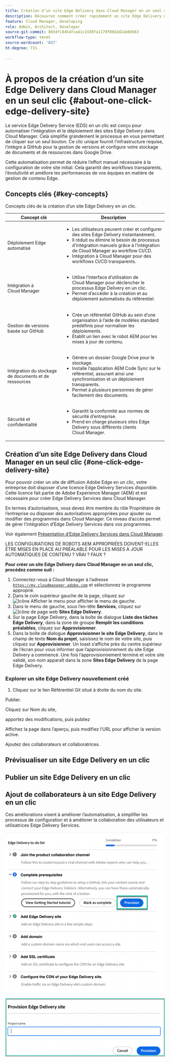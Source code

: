 ```yaml
---
title: Création d’un site Edge Delivery dans Cloud Manager en un seul clic
description: Découvrez comment créer rapidement un site Edge Delivery dans Cloud Manager en un clic.
feature: Cloud Manager, Developing
role: Admin, Architect, Developer
source-git-commit: 8034fc8454fca41c2430fa1179f80d2d2ab80563
workflow-type: tm+mt
source-wordcount: '657'
ht-degree: 71%

---
```



# À propos de la création d’un site Edge Delivery dans Cloud Manager en un seul clic {#about-one-click-edge-delivery-site}

Le service Edge Delivery Service (EDS) en un clic est conçu pour automatiser l’intégration et le déploiement des sites Edge Delivery dans Cloud Manager. Cela simplifie grandement le processus en vous permettant de cliquer sur un seul bouton. Ce clic unique fournit l’infrastructure requise, l’intègre à GitHub pour la gestion de versions et configure votre stockage de documents et de ressources dans Google Drive.

Cette automatisation permet de réduire l’effort manuel nécessaire à la configuration de votre site initial. Cela garantit des workflows transparents, l’évolutivité et améliore les performances de vos équipes en matière de gestion de contenu Edge.

## Concepts clés {#key-concepts}

Concepts clés de la création d’un site Edge Delivery en un clic.

| Concept clé | Description |
| --- | --- |
| Déploiement Edge automatisé | <ul><li>Les utilisateurs peuvent créer et configurer des sites Edge Delivery instantanément.</li><li>Il réduit ou élimine le besoin de processus d’intégration manuels grâce à l’intégration de Cloud Manager au workflow CI/CD.</li><li>Intégration à Cloud Manager pour des workflows CI/CD transparents.</li></ul> |
| Intégration à Cloud Manager | <ul><li>Utilise l’interface d’utilisation de Cloud Manager pour déclencher le processus Edge Delivery en un clic.</li><li>Permet d’accéder à la création et au déploiement automatisés du référentiel.</li></ul> |
| Gestion de versions basée sur GitHub | <ul><li>Crée un référentiel GitHub au sein d’une organisation à l’aide de modèles standard prédéfinis pour normaliser les déploiements.</li><li>Établit un lien avec le robot AEM pour les mises à jour de contenu.</li></ul> |
| Intégration du stockage de documents et de ressources | <ul><li>Génère un dossier Google Drive pour le stockage.<li>Installe l’application AEM Code Sync sur le référentiel, assurant ainsi une synchronisation et un déploiement transparents.</li></li><li>Permet à plusieurs personnes de gérer facilement des documents.</li></ul> |
| Sécurité et confidentialité | <ul><li>Garantit la conformité aux normes de sécurité d’entreprise.</li><li>Prend en charge plusieurs sites Edge Delivery sous différents clients Cloud Manager.</li></ul> |



## Création d’un site Edge Delivery dans Cloud Manager en un seul clic {#one-click-edge-delivery-site}

Pour pouvoir créer un site de diffusion Adobe Edge en un clic, votre entreprise doit disposer d’une licence Edge Delivery Services disponible. Cette licence fait partie de Adobe Experience Manager (AEM) et est nécessaire pour créer Edge Delivery Services dans Cloud Manager.

En termes d’autorisations, vous devez être membre du rôle Propriétaire de l’entreprise ou disposer des autorisations appropriées pour ajouter ou modifier des programmes dans Cloud Manager. Ce niveau d’accès permet de gérer l’intégration d’Edge Delivery Services dans vos programmes.

Voir également [Présentation d’Edge Delivery Services dans Cloud Manager](/help/implementing/cloud-manager/edge-delivery/introduction-to-edge-delivery-services.md).

LES CONFIGURATIONS DE ROBOTS AEM APPROPRIÉES DOIVENT-ELLES ÊTRE MISES EN PLACE AU PRÉALABLE POUR LES MISES À JOUR AUTOMATIQUES DE CONTENU ? VRAI ? FAUX ?

**Pour créer un site Edge Delivery dans Cloud Manager en un seul clic, procédez comme suit :**

1. Connectez-vous à Cloud Manager à l’adresse [`https://my.cloudmanager.adobe.com`](https://my.cloudmanager.adobe.com/) et sélectionnez le programme approprié.
1. Dans le coin supérieur gauche de la page, cliquez sur ![Icône Afficher le menu](https://spectrum.adobe.com/static/icons/workflow_18/Smock_ShowMenu_18_N.svg) pour afficher le menu de gauche.
1. Dans le menu de gauche, sous l’en-tête **Services**, cliquez sur ![Icône de page web](https://spectrum.adobe.com/static/icons/workflow_18/Smock_WebPages_18_N.svg) **Sites Edge Delivery**.
1. Sur la page Edge Delivery, dans la boîte de dialogue **Liste des tâches Edge Delivery**, dans la zone de groupe **Remplir les conditions préalables**, cliquez sur **Approvisionner**.
1. Dans la boîte de dialogue **Approvisionner le site Edge Delivery**, dans le champ de texte **Nom du projet**, saisissez le nom de votre site, puis cliquez sur **Approvisionner**.
Un toast s’affiche près du centre supérieur de l’écran pour vous informer que l’approvisionnement du site Edge Delivery a commencé.
Une fois l’approvisionnement terminé et votre site validé, son nom apparaît dans la zone **Sites Edge Delivery** de la page Edge Delivery.

### Explorer un site Edge Delivery nouvellement créé


1. Cliquez sur le lien Référentiel Git situé à droite du nom du site.

Publier.

Cliquez sur Nom du site,

apportez des modifications, puis publiez

Affichez la page dans l’aperçu, puis modifiez l’URL pour afficher la version active.

Ajoutez des collaborateurs et collaboratrices.


## Prévisualiser un site Edge Delivery en un clic

## Publier un site Edge Delivery en un clic





## Ajout de collaborateurs à un site Edge Delivery en un clic


































Ces améliorations visent à améliorer l’automatisation, à simplifier les processus de configuration et à améliorer la collaboration des utilisateurs et utilisatrices Edge Delivery Services. <!-- CMGR-59362 -->

![Création d’un site Edge Delivery en un clic](/help/implementing/cloud-manager/release-notes/assets/eds-one-click-60.png)

![Boîte de dialogue Configuration du site Edge Delivery](/help/implementing/cloud-manager/release-notes/assets/eds-provision-60.png)